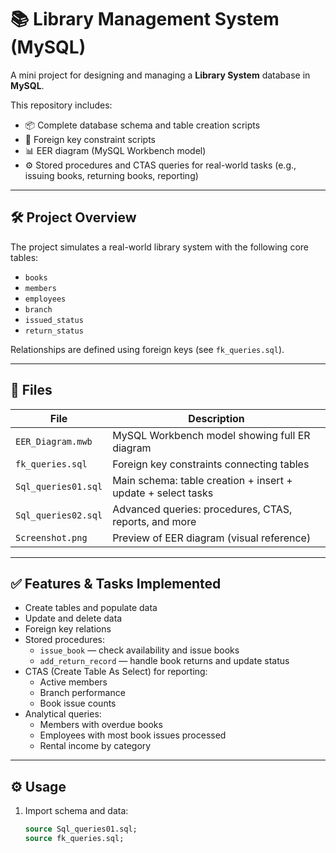 # 📚 Library Management System (MySQL)

A mini project for designing and managing a **Library System** database in **MySQL**.

This repository includes:
- 📦 Complete database schema and table creation scripts
- 🔑 Foreign key constraint scripts
- 📊 EER diagram (MySQL Workbench model)
- ⚙️ Stored procedures and CTAS queries for real-world tasks (e.g., issuing books, returning books, reporting)

---

## 🛠️ Project Overview

The project simulates a real-world library system with the following core tables:
- `books`
- `members`
- `employees`
- `branch`
- `issued_status`
- `return_status`

Relationships are defined using foreign keys (see `fk_queries.sql`).

---

## 📂 Files

| File | Description |
|-----|-------------|
| `EER_Diagram.mwb` | MySQL Workbench model showing full ER diagram |
| `fk_queries.sql` | Foreign key constraints connecting tables |
| `Sql_queries01.sql` | Main schema: table creation + insert + update + select tasks |
| `Sql_queries02.sql` | Advanced queries: procedures, CTAS, reports, and more |
| `Screenshot.png` | Preview of EER diagram (visual reference) |

---

## ✅ Features & Tasks Implemented

- Create tables and populate data
- Update and delete data
- Foreign key relations
- Stored procedures:
  - `issue_book` — check availability and issue books
  - `add_return_record` — handle book returns and update status
- CTAS (Create Table As Select) for reporting:
  - Active members
  - Branch performance
  - Book issue counts
- Analytical queries:
  - Members with overdue books
  - Employees with most book issues processed
  - Rental income by category

---

## ⚙️ Usage

1. Import schema and data:
   ```sql
   source Sql_queries01.sql;
   source fk_queries.sql;
